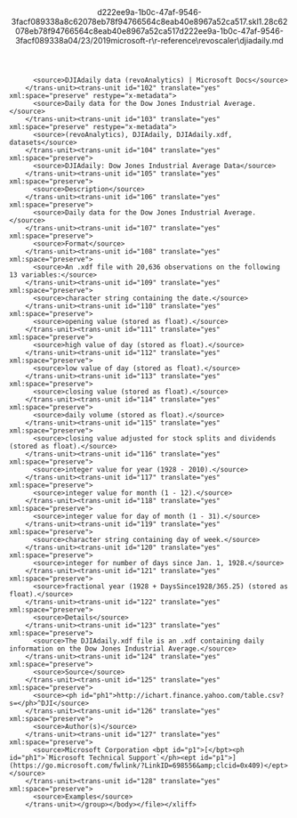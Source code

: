 <?xml version="1.0"?><xliff version="1.2" xmlns="urn:oasis:names:tc:xliff:document:1.2" xmlns:xsi="http://www.w3.org/2001/XMLSchema-instance" xsi:schemaLocation="urn:oasis:names:tc:xliff:document:1.2 xliff-core-1.2-transitional.xsd"><file datatype="xml" original="djiadaily.md" source-language="en-US" target-language="en-US"><header><tool tool-id="mdxliff" tool-name="mdxliff" tool-version="1.0-1931010" tool-company="Microsoft" /><xliffext:skl_file_name xmlns:xliffext="urn:microsoft:content:schema:xliffextensions">d222ee9a-1b0c-47af-9546-3facf089338a8c62078eb78f94766564c8eab40e8967a52ca517.skl</xliffext:skl_file_name><xliffext:version xmlns:xliffext="urn:microsoft:content:schema:xliffextensions">1.2</xliffext:version><xliffext:ms.openlocfilehash xmlns:xliffext="urn:microsoft:content:schema:xliffextensions">8c62078eb78f94766564c8eab40e8967a52ca517</xliffext:ms.openlocfilehash><xliffext:ms.sourcegitcommit xmlns:xliffext="urn:microsoft:content:schema:xliffextensions">d222ee9a-1b0c-47af-9546-3facf089338a</xliffext:ms.sourcegitcommit><xliffext:ms.lasthandoff xmlns:xliffext="urn:microsoft:content:schema:xliffextensions">04/23/2019</xliffext:ms.lasthandoff><xliffext:ms.openlocfilepath xmlns:xliffext="urn:microsoft:content:schema:xliffextensions">microsoft-r\r-reference\revoscaler\djiadaily.md</xliffext:ms.openlocfilepath></header><body><group id="content" extype="content"><trans-unit id="101" translate="yes" xml:space="preserve" restype="x-metadata">
          <source>DJIAdaily data (revoAnalytics) | Microsoft Docs</source>
        </trans-unit><trans-unit id="102" translate="yes" xml:space="preserve" restype="x-metadata">
          <source>Daily data for the Dow Jones Industrial Average.</source>
        </trans-unit><trans-unit id="103" translate="yes" xml:space="preserve" restype="x-metadata">
          <source>(revoAnalytics), DJIAdaily, DJIAdaily.xdf, datasets</source>
        </trans-unit><trans-unit id="104" translate="yes" xml:space="preserve">
          <source>DJIAdaily: Dow Jones Industrial Average Data</source>
        </trans-unit><trans-unit id="105" translate="yes" xml:space="preserve">
          <source>Description</source>
        </trans-unit><trans-unit id="106" translate="yes" xml:space="preserve">
          <source>Daily data for the Dow Jones Industrial Average.</source>
        </trans-unit><trans-unit id="107" translate="yes" xml:space="preserve">
          <source>Format</source>
        </trans-unit><trans-unit id="108" translate="yes" xml:space="preserve">
          <source>An .xdf file with 20,636 observations on the following 13 variables:</source>
        </trans-unit><trans-unit id="109" translate="yes" xml:space="preserve">
          <source>character string containing the date.</source>
        </trans-unit><trans-unit id="110" translate="yes" xml:space="preserve">
          <source>opening value (stored as float).</source>
        </trans-unit><trans-unit id="111" translate="yes" xml:space="preserve">
          <source>high value of day (stored as float).</source>
        </trans-unit><trans-unit id="112" translate="yes" xml:space="preserve">
          <source>low value of day (stored as float).</source>
        </trans-unit><trans-unit id="113" translate="yes" xml:space="preserve">
          <source>closing value (stored as float).</source>
        </trans-unit><trans-unit id="114" translate="yes" xml:space="preserve">
          <source>daily volume (stored as float).</source>
        </trans-unit><trans-unit id="115" translate="yes" xml:space="preserve">
          <source>closing value adjusted for stock splits and dividends (stored as float).</source>
        </trans-unit><trans-unit id="116" translate="yes" xml:space="preserve">
          <source>integer value for year (1928 - 2010).</source>
        </trans-unit><trans-unit id="117" translate="yes" xml:space="preserve">
          <source>integer value for month (1 - 12).</source>
        </trans-unit><trans-unit id="118" translate="yes" xml:space="preserve">
          <source>integer value for day of month (1 - 31).</source>
        </trans-unit><trans-unit id="119" translate="yes" xml:space="preserve">
          <source>character string containing day of week.</source>
        </trans-unit><trans-unit id="120" translate="yes" xml:space="preserve">
          <source>integer for number of days since Jan. 1, 1928.</source>
        </trans-unit><trans-unit id="121" translate="yes" xml:space="preserve">
          <source>fractional year (1928 + DaysSince1928/365.25) (stored as float).</source>
        </trans-unit><trans-unit id="122" translate="yes" xml:space="preserve">
          <source>Details</source>
        </trans-unit><trans-unit id="123" translate="yes" xml:space="preserve">
          <source>The DJIAdaily.xdf file is an .xdf containing daily information on the Dow Jones Industrial Average.</source>
        </trans-unit><trans-unit id="124" translate="yes" xml:space="preserve">
          <source>Source</source>
        </trans-unit><trans-unit id="125" translate="yes" xml:space="preserve">
          <source><ph id="ph1">http://ichart.finance.yahoo.com/table.csv?s=</ph>^DJI</source>
        </trans-unit><trans-unit id="126" translate="yes" xml:space="preserve">
          <source>Author(s)</source>
        </trans-unit><trans-unit id="127" translate="yes" xml:space="preserve">
          <source>Microsoft Corporation <bpt id="p1">[</bpt><ph id="ph1">`Microsoft Technical Support`</ph><ept id="p1">](https://go.microsoft.com/fwlink/?LinkID=698556&amp;clcid=0x409)</ept></source>
        </trans-unit><trans-unit id="128" translate="yes" xml:space="preserve">
          <source>Examples</source>
        </trans-unit></group></body></file></xliff>